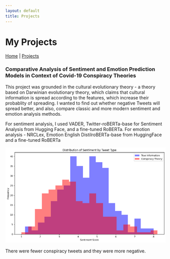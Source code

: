 ```yaml
---
layout: default
title: Projects
---
```


# My Projects

[Home](https://anko98.github.io/portfolio/) | [Projects](https://anko98.github.io/portfolio/projects)

### Comparative Analysis of Sentiment and Emotion Prediction Models in Context of Covid-19 Conspiracy Theories

This project was grounded in the cultural evolutionary theory - a theory based on Darwinian evolutionary theory, which claims that cultural information is spread according to the features, which increase their probablity of spreading. I wanted to find out whether negative Tweets will spread better, and also, compare classic and more modern sentiment and emotion analysis methods.

For sentiment analysis, I used VADER, Twitter-roBERTa-base for Sentiment Analysis from Hugging Face, and a fine-tuned RoBERTa. For emotion analysis - NRCLex, Emotion English DistilroBERTa-base from HuggingFace and a fine-tuned RoBERTa

<p align="center">
  <img src="https://github.com/anko98/portfolio/blob/main/images/distribution%20of%20sentiment%20scores%20by%20tweet%20type.png?raw=true" alt="Sentiment distribution" width="800">
</p>
There were fewer conspiracy tweets and they were more negative.
